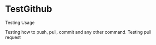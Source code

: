 # TestGithub
Testing Usage

Testing how to push, pull, commit and any other command.
Testing pull request

